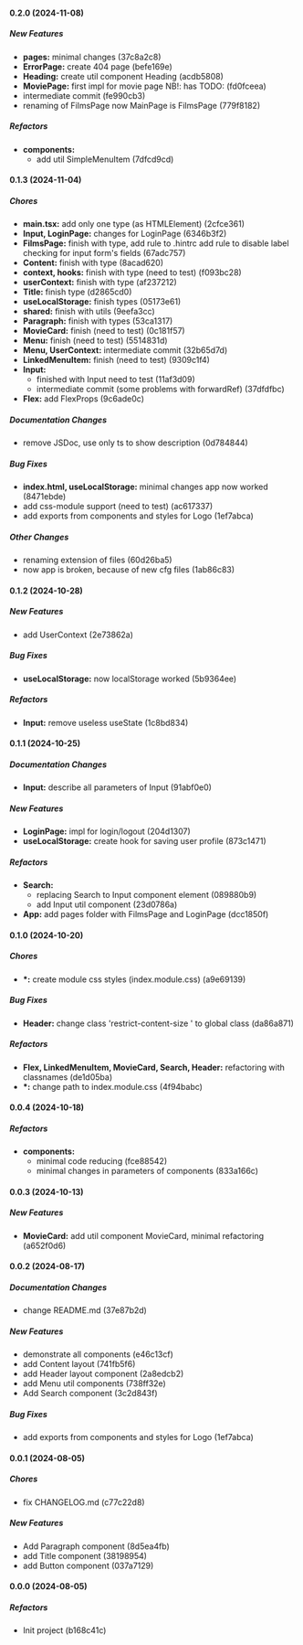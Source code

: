 #### 0.2.0 (2024-11-08)

##### New Features

- **pages:** minimal changes (37c8a2c8)
- **ErrorPage:** create 404 page (befe169e)
- **Heading:** create util component Heading (acdb5808)
- **MoviePage:** first impl for movie page NB!: has TODO: (fd0fceea)
- intermediate commit (fe990cb3)
- renaming of FilmsPage now MainPage is FilmsPage (779f8182)

##### Refactors

- **components:**
  - add util SimpleMenuItem (7dfcd9cd)

#### 0.1.3 (2024-11-04)

##### Chores

- **main.tsx:** add only one type (as HTMLElement) (2cfce361)
- **Input, LoginPage:** changes for LoginPage (6346b3f2)
- **FilmsPage:** finish with type, add rule to .hintrc add rule to disable label checking for input form's fields (67adc757)
- **Content:** finish with type (8acad620)
- **context, hooks:** finish with type (need to test) (f093bc28)
- **userContext:** finish with type (af237212)
- **Title:** finish type (d2865cd0)
- **useLocalStorage:** finish types (05173e61)
- **shared:** finish with utils (9eefa3cc)
- **Paragraph:** finish with types (53ca1317)
- **MovieCard:** finish (need to test) (0c181f57)
- **Menu:** finish (need to test) (5514831d)
- **Menu, UserContext:** intermediate commit (32b65d7d)
- **LinkedMenuItem:** finish (need to test) (9309c1f4)
- **Input:**
  - finished with Input need to test (11af3d09)
  - intermediate commit (some problems with forwardRef) (37dfdfbc)
- **Flex:** add FlexProps (9c6ade0c)

##### Documentation Changes

- remove JSDoc, use only ts to show description (0d784844)

##### Bug Fixes

- **index.html, useLocalStorage:** minimal changes app now worked (8471ebde)
- add css-module support (need to test) (ac617337)
- add exports from components and styles for Logo (1ef7abca)

##### Other Changes

- renaming extension of files (60d26ba5)
- now app is broken, because of new cfg files (1ab86c83)

#### 0.1.2 (2024-10-28)

##### New Features

- add UserContext (2e73862a)

##### Bug Fixes

- **useLocalStorage:** now localStorage worked (5b9364ee)

##### Refactors

- **Input:** remove useless useState (1c8bd834)

#### 0.1.1 (2024-10-25)

##### Documentation Changes

- **Input:** describe all parameters of Input (91abf0e0)

##### New Features

- **LoginPage:** impl for login/logout (204d1307)
- **useLocalStorage:** create hook for saving user profile (873c1471)

##### Refactors

- **Search:**
  - replacing Search to Input component element (089880b9)
  - add Input util component (23d0786a)
- **App:** add pages folder with FilmsPage and LoginPage (dcc1850f)

#### 0.1.0 (2024-10-20)

##### Chores

- **\*:** create module css styles (index.module.css) (a9e69139)

##### Bug Fixes

- **Header:** change class 'restrict-content-size ' to global class (da86a871)

##### Refactors

- **Flex, LinkedMenuItem, MovieCard, Search, Header:** refactoring with classnames (de1d05ba)
- **\*:** change path to index.module.css (4f94babc)

#### 0.0.4 (2024-10-18)

##### Refactors

- **components:**
  - minimal code reducing (fce88542)
  - minimal changes in parameters of components (833a166c)

#### 0.0.3 (2024-10-13)

##### New Features

- **MovieCard:** add util component MovieCard, minimal refactoring (a652f0d6)

#### 0.0.2 (2024-08-17)

##### Documentation Changes

- change README.md (37e87b2d)

##### New Features

- demonstrate all components (e46c13cf)
- add Content layout (741fb5f6)
- add Header layout component (2a8edcb2)
- add Menu util components (738ff32e)
- Add Search component (3c2d843f)

##### Bug Fixes

- add exports from components and styles for Logo (1ef7abca)

#### 0.0.1 (2024-08-05)

##### Chores

- fix CHANGELOG.md (c77c22d8)

##### New Features

- Add Paragraph component (8d5ea4fb)
- add Title component (38198954)
- add Button component (037a7129)

#### 0.0.0 (2024-08-05)

##### Refactors

- Init project (b168c41c)

